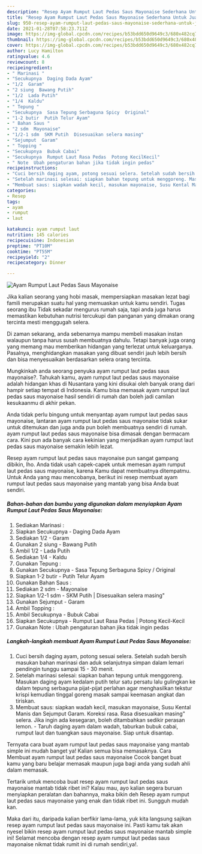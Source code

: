 ```yaml
---
description: "Resep Ayam Rumput Laut Pedas Saus Mayonaise Sederhana Untuk Jualan"
title: "Resep Ayam Rumput Laut Pedas Saus Mayonaise Sederhana Untuk Jualan"
slug: 950-resep-ayam-rumput-laut-pedas-saus-mayonaise-sederhana-untuk-jualan
date: 2021-01-28T07:58:23.711Z
image: https://img-global.cpcdn.com/recipes/b53bdd650d9649c3/680x482cq70/ayam-rumput-laut-pedas-saus-mayonaise-foto-resep-utama.jpg
thumbnail: https://img-global.cpcdn.com/recipes/b53bdd650d9649c3/680x482cq70/ayam-rumput-laut-pedas-saus-mayonaise-foto-resep-utama.jpg
cover: https://img-global.cpcdn.com/recipes/b53bdd650d9649c3/680x482cq70/ayam-rumput-laut-pedas-saus-mayonaise-foto-resep-utama.jpg
author: Lucy Hamilton
ratingvalue: 4.6
reviewcount: 8
recipeingredient:
- " Marinasi "
- "Secukupnya  Daging Dada Ayam"
- "1/2  Garam"
- "2 siung  Bawang Putih"
- "1/2  Lada Putih"
- "1/4  Kaldu"
- " Tepung "
- "Secukupnya  Sasa Tepung Serbaguna Spicy  Original"
- "1-2 butir  Putih Telur Ayam"
- " Bahan Saus "
- "2 sdm  Mayonaise"
- "1/2-1 sdm  SKM Putih  Disesuaikan selera masing"
- "Sejumput  Garam"
- " Topping "
- "Secukupnya  Bubuk Cabai"
- "Secukupnya  Rumput Laut Rasa Pedas  Potong KecilKecil"
- " Note  Ubah pengaturan bahan jika tidak ingin pedas"
recipeinstructions:
- "Cuci bersih daging ayam, potong sesuai selera. Setelah sudah bersih masukan bahan marinasi dan aduk selanjutnya simpan dalam lemari pendingin tunggu sampai 15 - 30 menit."
- "Setelah marinasi selesai: siapkan bahan tepung untuk menggoreng. Masukan daging ayam kedalam putih telur satu persatu lalu gulingkan ke dalam tepung serbaguna pijat-pijat perlahan agar menghasilkan tekstur krispi kemudian tinggal goreng masak sampai keemasan angkat dan tiriskan."
- "Membuat saus: siapkan wadah kecil, masukan mayonaise, Susu Kental Manis dan Sejumput Garam. Koreksi rasa. Rasa disesuaikan masing&#34; selera. Jika ingin ada kesegaran, boleh ditambahkan sedikir perasan lemon. Taruh daging ayam dalam wadah, taburkan bubuk cabai, rumput laut dan tuangkan saus mayonaise. Siap untuk disantap."
categories:
- Resep
tags:
- ayam
- rumput
- laut

katakunci: ayam rumput laut 
nutrition: 145 calories
recipecuisine: Indonesian
preptime: "PT10M"
cooktime: "PT55M"
recipeyield: "2"
recipecategory: Dinner

---
```



![Ayam Rumput Laut Pedas Saus Mayonaise](https://img-global.cpcdn.com/recipes/b53bdd650d9649c3/680x482cq70/ayam-rumput-laut-pedas-saus-mayonaise-foto-resep-utama.jpg)

Jika kalian seorang yang hobi masak, mempersiapkan masakan lezat bagi famili merupakan suatu hal yang memuaskan untuk kamu sendiri. Tugas seorang ibu Tidak sekadar mengurus rumah saja, tapi anda juga harus memastikan kebutuhan nutrisi tercukupi dan panganan yang dimakan orang tercinta mesti menggugah selera.

Di zaman  sekarang, anda sebenarnya mampu membeli masakan instan walaupun tanpa harus susah membuatnya dahulu. Tetapi banyak juga orang yang memang mau memberikan hidangan yang terlezat untuk keluarganya. Pasalnya, menghidangkan masakan yang dibuat sendiri jauh lebih bersih dan bisa menyesuaikan berdasarkan selera orang tercinta. 



Mungkinkah anda seorang penyuka ayam rumput laut pedas saus mayonaise?. Tahukah kamu, ayam rumput laut pedas saus mayonaise adalah hidangan khas di Nusantara yang kini disukai oleh banyak orang dari hampir setiap tempat di Indonesia. Kamu bisa memasak ayam rumput laut pedas saus mayonaise hasil sendiri di rumah dan boleh jadi camilan kesukaanmu di akhir pekan.

Anda tidak perlu bingung untuk menyantap ayam rumput laut pedas saus mayonaise, lantaran ayam rumput laut pedas saus mayonaise tidak sukar untuk ditemukan dan juga anda pun boleh membuatnya sendiri di rumah. ayam rumput laut pedas saus mayonaise bisa dimasak dengan bermacam cara. Kini pun ada banyak cara kekinian yang menjadikan ayam rumput laut pedas saus mayonaise semakin lebih lezat.

Resep ayam rumput laut pedas saus mayonaise pun sangat gampang dibikin, lho. Anda tidak usah capek-capek untuk memesan ayam rumput laut pedas saus mayonaise, karena Kamu dapat membuatnya ditempatmu. Untuk Anda yang mau mencobanya, berikut ini resep membuat ayam rumput laut pedas saus mayonaise yang mantab yang bisa Anda buat sendiri.

<!--inarticleads1-->

##### Bahan-bahan dan bumbu yang digunakan dalam menyiapkan Ayam Rumput Laut Pedas Saus Mayonaise:

1. Sediakan  Marinasi :
1. Siapkan Secukupnya - Daging Dada Ayam
1. Sediakan 1/2 - Garam
1. Gunakan 2 siung - Bawang Putih
1. Ambil 1/2 - Lada Putih
1. Sediakan 1/4 - Kaldu
1. Gunakan  Tepung :
1. Gunakan Secukupnya - Sasa Tepung Serbaguna Spicy / Original
1. Siapkan 1-2 butir - Putih Telur Ayam
1. Gunakan  Bahan Saus :
1. Sediakan 2 sdm - Mayonaise
1. Siapkan 1/2-1 sdm - SKM Putih | Disesuaikan selera masing&#34;
1. Gunakan Sejumput - Garam
1. Ambil  Topping :
1. Ambil Secukupnya - Bubuk Cabai
1. Siapkan Secukupnya - Rumput Laut Rasa Pedas | Potong Kecil-Kecil
1. Gunakan  Note : Ubah pengaturan bahan jika tidak ingin pedas




<!--inarticleads2-->

##### Langkah-langkah membuat Ayam Rumput Laut Pedas Saus Mayonaise:

1. Cuci bersih daging ayam, potong sesuai selera. Setelah sudah bersih masukan bahan marinasi dan aduk selanjutnya simpan dalam lemari pendingin tunggu sampai 15 - 30 menit.
1. Setelah marinasi selesai: siapkan bahan tepung untuk menggoreng. Masukan daging ayam kedalam putih telur satu persatu lalu gulingkan ke dalam tepung serbaguna pijat-pijat perlahan agar menghasilkan tekstur krispi kemudian tinggal goreng masak sampai keemasan angkat dan tiriskan.
1. Membuat saus: siapkan wadah kecil, masukan mayonaise, Susu Kental Manis dan Sejumput Garam. Koreksi rasa. Rasa disesuaikan masing&#34; selera. Jika ingin ada kesegaran, boleh ditambahkan sedikir perasan lemon. - Taruh daging ayam dalam wadah, taburkan bubuk cabai, rumput laut dan tuangkan saus mayonaise. Siap untuk disantap.




Ternyata cara buat ayam rumput laut pedas saus mayonaise yang mantab simple ini mudah banget ya! Kalian semua bisa memasaknya. Cara Membuat ayam rumput laut pedas saus mayonaise Cocok banget buat kamu yang baru belajar memasak maupun juga bagi anda yang sudah ahli dalam memasak.

Tertarik untuk mencoba buat resep ayam rumput laut pedas saus mayonaise mantab tidak ribet ini? Kalau mau, ayo kalian segera buruan menyiapkan peralatan dan bahannya, maka bikin deh Resep ayam rumput laut pedas saus mayonaise yang enak dan tidak ribet ini. Sungguh mudah kan. 

Maka dari itu, daripada kalian berfikir lama-lama, yuk kita langsung sajikan resep ayam rumput laut pedas saus mayonaise ini. Pasti kamu tak akan nyesel bikin resep ayam rumput laut pedas saus mayonaise mantab simple ini! Selamat mencoba dengan resep ayam rumput laut pedas saus mayonaise nikmat tidak rumit ini di rumah sendiri,ya!.

